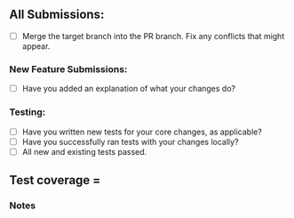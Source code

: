 ## All Submissions:

* [ ] Merge the target branch into the PR branch. Fix any conflicts that might appear.

### New Feature Submissions:

* [ ] Have you added an explanation of what your changes do?

### Testing:

* [ ] Have you written new tests for your core changes, as applicable?
* [ ] Have you successfully ran tests with your changes locally?
* [ ] All new and existing tests passed.

**Test coverage** =  
----------------------------------------------------------
### Notes
